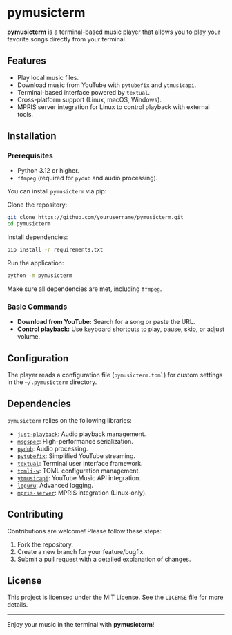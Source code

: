 # pymusicterm

**pymusicterm** is a terminal-based music player that allows you to play your favorite songs directly from your terminal. 

## Features

- Play local music files.
- Download music from YouTube with `pytubefix` and `ytmusicapi`.
- Terminal-based interface powered by `textual`.
- Cross-platform support (Linux, macOS, Windows).
- MPRIS server integration for Linux to control playback with external tools.

## Installation

### Prerequisites
- Python 3.12 or higher.
- `ffmpeg` (required for `pydub` and audio processing).

You can install `pymusicterm` via pip:


Clone the repository:

```bash
git clone https://github.com/yourusername/pymusicterm.git
cd pymusicterm
```

Install dependencies:

```bash
pip install -r requirements.txt
```

Run the application:

```bash
python -m pymusicterm
```

Make sure all dependencies are met, including `ffmpeg`.


### Basic Commands
- **Download from YouTube:** Search for a song or paste the URL.
- **Control playback:** Use keyboard shortcuts to play, pause, skip, or adjust volume.

## Configuration

The player reads a configuration file (`pymusicterm.toml`) for custom settings in the `~/.pymusicterm` directory.


## Dependencies

`pymusicterm` relies on the following libraries:

- [`just-playback`](https://pypi.org/project/just-playback/): Audio playback management.
- [`msgspec`](https://pypi.org/project/msgspec/): High-performance serialization.
- [`pydub`](https://pypi.org/project/pydub/): Audio processing.
- [`pytubefix`](https://pypi.org/project/pytubefix/): Simplified YouTube streaming.
- [`textual`](https://pypi.org/project/textual/): Terminal user interface framework.
- [`tomli-w`](https://pypi.org/project/tomli-w/): TOML configuration management.
- [`ytmusicapi`](https://pypi.org/project/ytmusicapi/): YouTube Music API integration.
- [`loguru`](https://pypi.org/project/loguru/): Advanced logging.
- [`mpris-server`](https://pypi.org/project/mpris-server/): MPRIS integration (Linux-only).

## Contributing

Contributions are welcome! Please follow these steps:

1. Fork the repository.
2. Create a new branch for your feature/bugfix.
3. Submit a pull request with a detailed explanation of changes.

## License

This project is licensed under the MIT License. See the `LICENSE` file for more details.

---

Enjoy your music in the terminal with **pymusicterm**!

